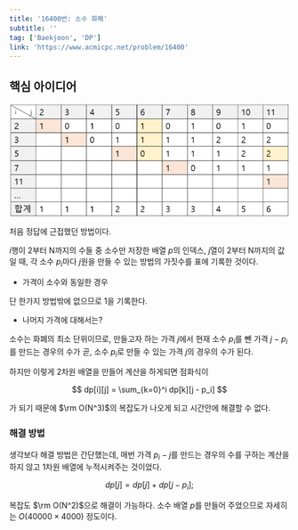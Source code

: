 ```yaml
---
title: '16400번: 소수 화폐'
subtitle: ''
tag: ['Baekjoon', 'DP']
link: 'https://www.acmicpc.net/problem/16400'
---
```


## 핵심 아이디어

![baekjoon16400](./images/baekjoon16400.png)

처음 정답에 근접했던 방법이다.

$i$행이 2부터 N까지의 수들 중 소수만 저장한 배열 $p$의 인덱스,
$j$열이 2부터 N까지의 값일 때, 각 소수 $p_i$마다 $j$원을 만들 수 있는 방법의 가짓수를 표에 기록한 것이다.

* 가격이 소수와 동일한 경우

단 한가지 방법밖에 없으므로 1을 기록한다.

* 나머지 가격에 대해서는?

소수는 화폐의 최소 단위이므로, 만들고자 하는 가격 $j$에서 현재 소수 $p_i$를 뺀 가격 $j - p_i$를 만드는 경우의 수가 곧, 소수 $p_i$로 만들 수 있는 가격 $j$의 경우의 수가 된다.

하지만 이렇게 2차원 배열을 만들어 계산을 하게되면 점화식이

$$
dp[i][j] = \sum_{k=0}^i dp[k][j - p_i]
$$

가 되기 때문에 $\rm O(N^3)$의 복잡도가 나오게 되고 시간안에 해결할 수 없다.

### 해결 방법

생각보다 해결 방법은 간단했는데, 매번 가격 $p_i - j$를 만드는 경우의 수를 구하는 계산을 하지 않고 1차원 배열에 누적시켜주는 것이었다.

$$
dp[j] = dp[j] + dp[j - p_i];
$$

복잡도 $\rm O(N^2)$으로 해결이 가능하다. 소수 배열 $p$를 만들어 주었으므로 자세히는 $O(40000 \times 4000)$ 정도이다.
